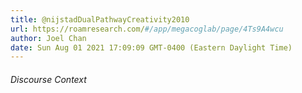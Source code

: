 ```yaml
---
title: @nijstadDualPathwayCreativity2010
url: https://roamresearch.com/#/app/megacoglab/page/4Ts9A4wcu
author: Joel Chan
date: Sun Aug 01 2021 17:09:09 GMT-0400 (Eastern Daylight Time)
---
```




###### Discourse Context



